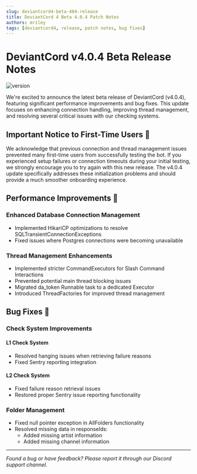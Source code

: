 ```yaml
---
slug: deviantcord4-beta-404-release
title: DeviantCord 4 Beta 4.0.4 Patch Notes
authors: mriley
tags: [deviantcord4, release, patch notes, bug fixes]
---
```


# DeviantCord v4.0.4 Beta Release Notes
![version](https://img.shields.io/badge/version-4.0.4-blue)

We're excited to announce the latest beta release of DeviantCord (v4.0.4), featuring significant performance improvements and bug fixes. This update focuses on enhancing connection handling, improving thread management, and resolving several critical issues with our checking systems.

## Important Notice to First-Time Users 📢
We acknowledge that previous connection and thread management issues prevented many first-time users from successfully testing the bot. If you experienced setup failures or connection timeouts during your initial testing, we strongly encourage you to try again with this new release. The v4.0.4 update specifically addresses these initialization problems and should provide a much smoother onboarding experience.

## Performance Improvements 🚀

### Enhanced Database Connection Management
* Implemented HikariCP optimizations to resolve SQLTransientConnectionExceptions
* Fixed issues where Postgres connections were becoming unavailable

### Thread Management Enhancements
* Implemented stricter CommandExecutors for Slash Command Interactions
* Prevented potential main thread blocking issues
* Migrated da_token Runnable task to a dedicated Executor
* Introduced ThreadFactories for improved thread management

## Bug Fixes 🐛

### Check System Improvements
#### L1 Check System
* Resolved hanging issues when retrieving failure reasons
* Fixed Sentry reporting integration

#### L2 Check System
* Fixed failure reason retrieval issues
* Restored proper Sentry issue reporting functionality

### Folder Management
* Fixed null pointer exception in AllFolders functionality
* Resolved missing data in responseIds:
  * Added missing artist information
  * Added missing channel information

---
*Found a bug or have feedback? Please report it through our Discord support channel.*